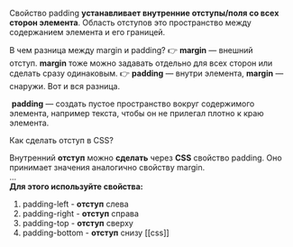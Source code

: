 Свойство padding **устанавливает внутренние отступы/поля со всех сторон элемента**. Область отступов это пространство между содержанием элемента и его границей.

В чем разница между margin и padding?
👉 **margin** — внешний отступ. **margin** тоже можно задавать отдельно для всех сторон или сделать сразу одинаковым. 👉 **padding** — внутри элемента, **margin** — снаружи. Вот и вся разница.

 **padding** — создать пустое пространство вокруг содержимого элемента, например текста, чтобы он не прилегал плотно к краю элемента.

Как сделать отступ в CSS?

Внутренний **отступ** можно **сделать** через **CSS** свойство padding. Оно принимает значения аналогично свойству margin.  
...  
**Для этого используйте свойства:**

1.  padding-left - **отступ** слева
2.  padding-right - **отступ** справа
3.  padding-top - **отступ** сверху
4.  padding-bottom - **отступ** снизу
[[css]]